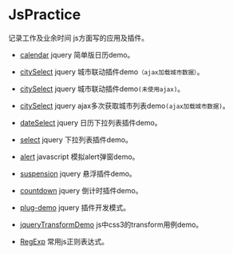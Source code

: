 ﻿# JsPractice

记录工作及业余时间 js方面写的应用及插件。

- [calendar](https://github.com/yaob421123/JsPractice/tree/master/calendar)  jquery 简单版日历demo。

- [citySelect](https://github.com/yaob421123/JsPractice/tree/master/citySelect)  jquery 城市联动插件demo`（ajax加载城市数据）`。 

- [citySelect](https://github.com/yaob421123/JsPractice/tree/master/citySelect2)  jquery 城市联动插件demo`(未使用ajax)`。

- [citySelect](https://github.com/yaob421123/JsPractice/tree/master/citySelect3)  jquery ajax多次获取城市列表demo`(ajax加载城市数据)`。

- [dateSelect](https://github.com/yaob421123/JsPractice/tree/master/dateSelect)  jquery 日历下拉列表插件demo。

- [select](https://github.com/yaob421123/JsPractice/tree/master/select)  jquery 下拉列表插件demo。

- [alert](https://github.com/yaob421123/JsPractice/tree/master/alert)  javascript 模拟alert弹窗demo。

- [suspension](https://github.com/yaob421123/JsPractice/tree/master/suspension)  jquery 悬浮插件demo。

- [countdown](https://github.com/yaob421123/JsPractice/tree/master/countdown)  jquery 倒计时插件demo。

- [plug-demo](https://github.com/yaob421123/JsPractice/tree/master/plug-demo)  jquery 插件开发模式。

- [jqueryTransformDemo](https://github.com/yaob421123/JsPractice/tree/master/jqueryTransformDemo)  js中css3的transform用例demo。

- [RegExp](https://github.com/yaob421123/JsPractice/tree/master/%E5%B8%B8%E7%94%A8%E6%AD%A3%E5%88%99%E8%A1%A8%E8%BE%BE%E5%BC%8F)  常用js正则表达式。
